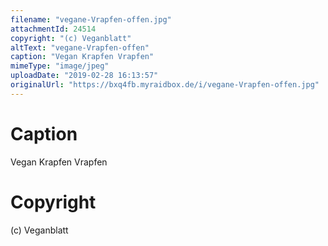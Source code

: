 ```yaml
---
filename: "vegane-Vrapfen-offen.jpg"
attachmentId: 24514
copyright: "(c) Veganblatt"
altText: "vegane-Vrapfen-offen"
caption: "Vegan Krapfen Vrapfen"
mimeType: "image/jpeg"
uploadDate: "2019-02-28 16:13:57"
originalUrl: "https://bxq4fb.myraidbox.de/i/vegane-Vrapfen-offen.jpg"
---
```


# Caption

Vegan Krapfen Vrapfen

# Copyright

(c) Veganblatt
